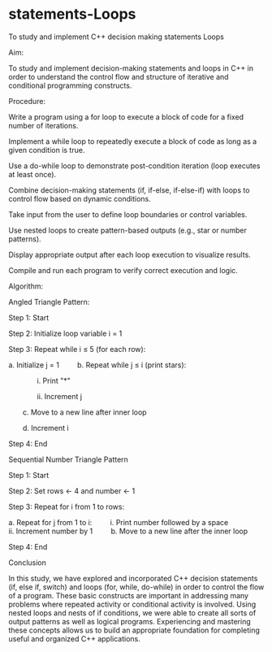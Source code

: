 # statements-Loops

To study and implement C++ decision making statements Loops

Aim:

To study and implement decision-making statements and loops in C++ in order to understand the control flow and structure of iterative and conditional programming constructs.

Procedure:

Write a program using a for loop to execute a block of code for a fixed number of iterations.

Implement a while loop to repeatedly execute a block of code as long as a given condition is true.

Use a do-while loop to demonstrate post-condition iteration (loop executes at least once).

Combine decision-making statements (if, if-else, if-else-if) with loops to control flow based on dynamic conditions.

Take input from the user to define loop boundaries or control variables.

Use nested loops to create pattern-based outputs (e.g., star or number patterns).

Display appropriate output after each loop execution to visualize results.

Compile and run each program to verify correct execution and logic.

Algorithm:

Angled Triangle Pattern:

Step 1: Start

Step 2: Initialize loop variable i = 1

Step 3: Repeat while i ≤ 5 (for each row):

  a. Initialize j = 1
  
  b. Repeat while j ≤ i (print stars):
  
    i. Print "*"
    
    ii. Increment j
    
  c. Move to a new line after inner loop
  
  d. Increment i
  
Step 4: End

Sequential Number Triangle Pattern

Step 1: Start

Step 2: Set rows ← 4 and number ← 1

Step 3: Repeat for i from 1 to rows:

  a. Repeat for j from 1 to i:
  
    i. Print number followed by a space
    
    ii. Increment number by 1
  
  b. Move to a new line after the inner loop

Step 4: End

Conclusion

In this study, we have explored and incorporated C++ decision statements (if, else if, switch) and loops (for, while, do-while) in order to control the flow of a program. These basic constructs are important in addressing many problems where repeated activity or conditional activity is involved. Using nested loops and nests of if conditions, we were able to create all sorts of output patterns as well as logical programs. Experiencing and mastering these concepts allows us to build an appropriate foundation for completing useful and organized C++ applications.

